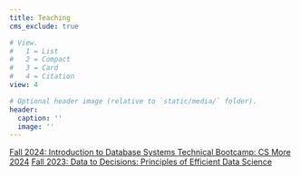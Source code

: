 ```yaml
---
title: Teaching
cms_exclude: true

# View.
#   1 = List
#   2 = Compact
#   3 = Card
#   4 = Citation
view: 4

# Optional header image (relative to `static/media/` folder).
header:
  caption: ''
  image: ''
---
```



<a href = "https://classes.cornell.edu/browse/roster/FA24/class/CS/4320">Fall 2024: Introduction to Database Systems </a>
<a href= "https://diversity.cis.cornell.edu/programs/csmore/"> Technical Bootcamp: CS More 2024</a>
<a href = "https://cs6386.github.io/">Fall 2023: Data to Decisions: Principles of Efficient Data Science </a>